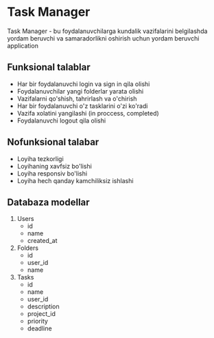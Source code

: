 # Task Manager

Task Manager - bu foydalanuvchilarga kundalik vazifalarini belgilashda yordam beruvchi va samaradorlikni oshirish uchun yordam beruvchi application

## Funksional talablar

- Har bir foydalanuvchi login va sign in qila olishi
- Foydalanuvchilar yangi folderlar yarata olishi
- Vazifalarni qo'shish, tahrirlash va o'chirish
- Har bir foydalanuvchi o'z tasklarini o'zi ko'radi
- Vazifa xolatini yangilashi (in proccess, completed)
- Foydalanuvchi logout qila olishi

## Nofunksional talabar

- Loyiha tezkorligi
- Loyihaning xavfsiz bo'lishi
- Loyiha responsiv bo'lishi
- Loyiha hech qanday kamchiliksiz ishlashi

## Databaza modellar

1. Users
   - id
   - name
   - created_at
2. Folders
   - id
   - user_id
   - name
3. Tasks
   - id
   - name
   - user_id
   - description
   - project_id
   - priority
   - deadline
